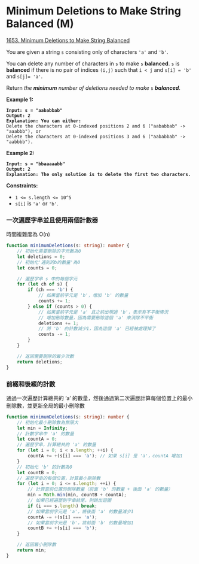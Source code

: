 # Minimum Deletions to Make String Balanced (M)

[1653. Minimum Deletions to Make String Balanced](https://leetcode.com/problems/minimum-deletions-to-make-string-balanced/)



You are given a string `s` consisting only of characters `'a'` and `'b'`​​​​.

You can delete any number of characters in `s` to make `s` **balanced**. `s` is **balanced** if there is no pair of indices `(i,j)` such that `i < j` and `s[i] = 'b'` and `s[j]= 'a'`.

Return _the **minimum** number of deletions needed to make_ `s` _**balanced**_.

&#x20;

**Example 1:**

<pre><code><strong>Input: s = "aababbab"
</strong><strong>Output: 2
</strong><strong>Explanation: You can either:
</strong>Delete the characters at 0-indexed positions 2 and 6 ("aababbab" -> "aaabbb"), or
Delete the characters at 0-indexed positions 3 and 6 ("aababbab" -> "aabbbb").
</code></pre>

**Example 2:**

<pre><code><strong>Input: s = "bbaaaaabb"
</strong><strong>Output: 2
</strong><strong>Explanation: The only solution is to delete the first two characters.
</strong></code></pre>

&#x20;

**Constraints:**

* `1 <= s.length <= 10^5`
* `s[i]` is `'a'` or `'b'`​​.



### 一次遍歷字串並且使用兩個計數器

時間複雜度為 O(n)

```typescript
function minimumDeletions(s: string): number {
    // 初始化需要刪除的字元數為0
    let deletions = 0;
    // 初始化'遇到的b的數量'為0
    let counts = 0;

    // 遍歷字串 s 中的每個字元
    for (let ch of s) {
        if (ch === 'b') {
            // 如果當前字元是 'b'，增加 'b' 的數量
            counts += 1;
        } else if (counts > 0) {
            // 如果當前字元是 'a' 且之前出現過 'b'，表示有不平衡情況
            // 增加刪除數量，因為需要刪除這個 'a' 來消除不平衡
            deletions += 1;
            // 將 'b' 的計數減少1，因為這個 'a' 已經被處理掉了
            counts -= 1;
        }
    }

    // 返回需要刪除的最少次數
    return deletions;
}
```



### 前綴和後綴的計數

通過一次遍歷計算總共的 ‘a’ 的數量，然後通過第二次遍歷計算每個位置上的最小刪除數，並更新全局的最小刪除數

```typescript
function minimumDeletions(s: string): number {
    // 初始化最小刪除數為無限大
    let min = Infinity;
    // 計數字串中 'a' 的數量
    let countA = 0;
    // 遍歷字串，計算總共的 'a' 的數量
    for (let i = 0; i < s.length; ++i) {
        countA += +(s[i] === 'a'); // 如果 s[i] 是 'a'，countA 增加1
    }
    // 初始化 'b' 的計數為0
    let countB = 0;
    // 遍歷字串的每個位置，計算最小刪除數
    for (let i = 0; i <= s.length; ++i) {
        // 計算當前位置的刪除數量（前面 'b' 的數量 + 後面 'a' 的數量）
        min = Math.min(min, countB + countA);
        // 如果已經遍歷到字串結尾，則跳出迴圈
        if (i === s.length) break;
        // 如果當前字元是 'a'，將後面 'a' 的數量減少1
        countA -= +(s[i] === 'a');
        // 如果當前字元是 'b'，將前面 'b' 的數量增加1
        countB += +(s[i] === 'b');
    }

    // 返回最小刪除數
    return min;
}
```

